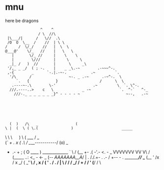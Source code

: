 # mnu

here be dragons

                    ^    ^
                   / \  //\
     |\___/|      /   \//  .\
     /O  O  \__  /    //  | \ \
    /     /  \/_/    //   |  \  \
    @___@'    \/_   //    |   \   \
       |       \/_ //     |    \    \
       |        \///      |     \     \
      _|_ /   )  //       |      \     _\
     '/,_ _ _/  ( ; -.    |    _ _\.-~        .-~~~^-.
     ,-{        _      `-.|.-~-.           .~         `.
      '/\      /                 ~-. _ .-~      .-~^-.  \
         `.   {            }                   /      \  \
       .----~-.\        \-'                 .~         \  `. \^-.
      ///.----..>    c   \             _ -~             `.  ^-`   ^-_
        ///-._ _ _ _ _ _ _}^ - - - - ~                     ~--,   .-~
        
        
        
   
   
   
      (  )   /\   _                 (
    \ |  (  \ ( \.(               )                      _____
  \  \ \  `  `   ) \             (  ___                 / _   \
 (_`    \+   . x  ( .\            \/   \____-----------/ (o)   \_
- .-               \+  ;          (  O                           \____
                          )        \_____________  `              \  /
(__                +- .( -'.- <. - _  VVVVVVV VV V\                 \/
(_____            ._._: <_ - <- _  (--  _AAAAAAA__A_/                  |
  .    /./.+-  . .- /  +--  - .     \______________//_              \_______
  (__ ' /x  / x _/ (                                  \___'          \     /
 , x / ( '  . / .  /                                      |           \   /
    /  /  _/ /    +                                      /              \/
   '  (__/                                             /                  \
